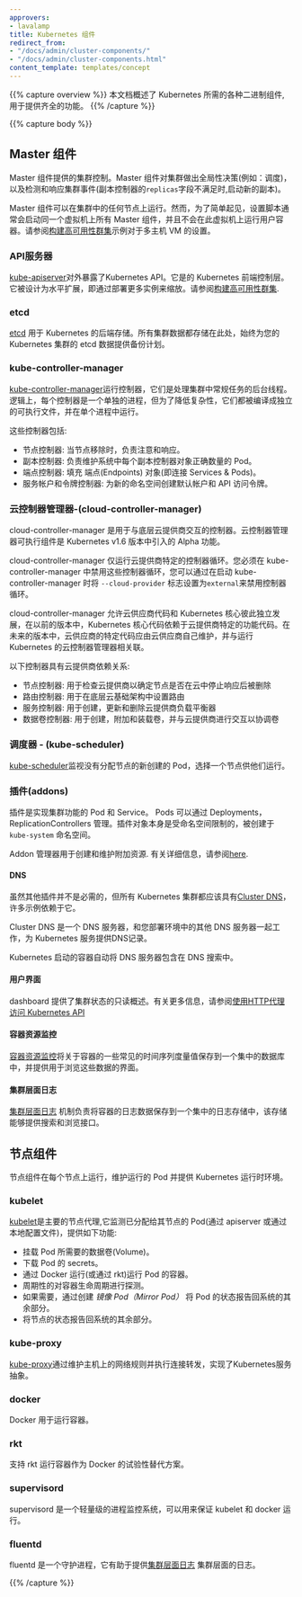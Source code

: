```yaml
---
approvers:
- lavalamp
title: Kubernetes 组件
redirect_from:
- "/docs/admin/cluster-components/"
- "/docs/admin/cluster-components.html"
content_template: templates/concept
---
```

{{% capture overview %}}
本文档概述了 Kubernetes 所需的各种二进制组件, 用于提供齐全的功能。
{{% /capture %}}

{{% capture body %}}

## Master 组件

Master 组件提供的集群控制。Master 组件对集群做出全局性决策(例如：调度)，以及检测和响应集群事件(副本控制器的`replicas`字段不满足时,启动新的副本)。

Master 组件可以在集群中的任何节点上运行。然而，为了简单起见，设置脚本通常会启动同一个虚拟机上所有 Master 组件，并且不会在此虚拟机上运行用户容器。请参阅[构建高可用性群集](/docs/admin/high-availability)示例对于多主机 VM 的设置。

### API服务器

[kube-apiserver](/docs/admin/kube-apiserver)对外暴露了Kubernetes API。它是的 Kubernetes 前端控制层。它被设计为水平扩展，即通过部署更多实例来缩放。请参阅[构建高可用性群集](/docs/admin/high-availability).

### etcd

[etcd](/docs/admin/etcd) 用于 Kubernetes 的后端存储。所有集群数据都存储在此处，始终为您的 Kubernetes 集群的 etcd 数据提供备份计划。

### kube-controller-manager

[kube-controller-manager](/docs/admin/kube-controller-manager)运行控制器，它们是处理集群中常规任务的后台线程。逻辑上，每个控制器是一个单独的进程，但为了降低复杂性，它们都被编译成独立的可执行文件，并在单个进程中运行。

这些控制器包括:

* 节点控制器: 当节点移除时，负责注意和响应。
* 副本控制器: 负责维护系统中每个副本控制器对象正确数量的 Pod。
* 端点控制器: 填充 端点(Endpoints) 对象(即连接 Services & Pods)。
* 服务帐户和令牌控制器: 为新的命名空间创建默认帐户和 API 访问令牌。

### 云控制器管理器-(cloud-controller-manager)

cloud-controller-manager 是用于与底层云提供商交互的控制器。云控制器管理器可执行组件是 Kubernetes v1.6 版本中引入的 Alpha 功能。

cloud-controller-manager 仅运行云提供商特定的控制器循环。您必须在 kube-controller-manager 中禁用这些控制器循环，您可以通过在启动 kube-controller-manager 时将 `--cloud-provider` 标志设置为`external`来禁用控制器循环。

cloud-controller-manager 允许云供应商代码和 Kubernetes 核心彼此独立发展，在以前的版本中，Kubernetes 核心代码依赖于云提供商特定的功能代码。在未来的版本中，云供应商的特定代码应由云供应商自己维护，并与运行 Kubernetes 的云控制器管理器相关联。

以下控制器具有云提供商依赖关系:

* 节点控制器: 用于检查云提供商以确定节点是否在云中停止响应后被删除
* 路由控制器: 用于在底层云基础架构中设置路由
* 服务控制器: 用于创建，更新和删除云提供商负载平衡器
* 数据卷控制器: 用于创建，附加和装载卷，并与云提供商进行交互以协调卷

### 调度器 - (kube-scheduler)

[kube-scheduler](/docs/admin/kube-scheduler)监视没有分配节点的新创建的 Pod，选择一个节点供他们运行。

### 插件(addons)

插件是实现集群功能的 Pod 和 Service。 Pods 可以通过 Deployments，ReplicationControllers 管理。插件对象本身是受命名空间限制的，被创建于 `kube-system` 命名空间。

Addon 管理器用于创建和维护附加资源. 有关详细信息，请参阅[here](http://releases.k8s.io/HEAD/cluster/addons).

#### DNS

虽然其他插件并不是必需的，但所有 Kubernetes 集群都应该具有[Cluster DNS](/docs/concepts/services-networking/dns-pod-service/)，许多示例依赖于它。

Cluster DNS 是一个 DNS 服务器，和您部署环境中的其他 DNS 服务器一起工作，为 Kubernetes 服务提供DNS记录。

Kubernetes 启动的容器自动将 DNS 服务器包含在 DNS 搜索中。

#### 用户界面

dashboard 提供了集群状态的只读概述。有关更多信息，请参阅[使用HTTP代理访问 Kubernetes API](/docs/tasks/access-kubernetes-api/http-proxy-access-api/)


#### 容器资源监控

[容器资源监控](/docs/user-guide/monitoring)将关于容器的一些常见的时间序列度量值保存到一个集中的数据库中，并提供用于浏览这些数据的界面。

#### 集群层面日志

[集群层面日志](/docs/user-guide/logging/overview) 机制负责将容器的日志数据保存到一个集中的日志存储中，该存储能够提供搜索和浏览接口。

## 节点组件

节点组件在每个节点上运行，维护运行的 Pod 并提供 Kubernetes 运行时环境。

### kubelet

[kubelet](/docs/admin/kubelet)是主要的节点代理,它监测已分配给其节点的 Pod(通过 apiserver 或通过本地配置文件)，提供如下功能:

* 挂载 Pod 所需要的数据卷(Volume)。
* 下载 Pod 的 secrets。
* 通过 Docker 运行(或通过 rkt)运行 Pod 的容器。
* 周期性的对容器生命周期进行探测。
* 如果需要，通过创建 *镜像 Pod（Mirror Pod）* 将 Pod 的状态报告回系统的其余部分。
* 将节点的状态报告回系统的其余部分。

### kube-proxy

[kube-proxy](/docs/admin/kube-proxy)通过维护主机上的网络规则并执行连接转发，实现了Kubernetes服务抽象。


### docker

Docker 用于运行容器。

### rkt

支持 rkt 运行容器作为 Docker 的试验性替代方案。

### supervisord

supervisord 是一个轻量级的进程监控系统，可以用来保证 kubelet 和 docker 运行。

### fluentd

fluentd 是一个守护进程，它有助于提供[集群层面日志](#cluster-level-logging) 集群层面的日志。

{{% /capture %}}


